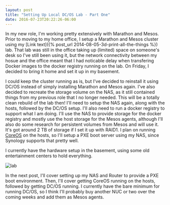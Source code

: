 ```yaml
---
layout: post
title: "Setting Up Local DC/OS Lab - Part One"
date: 2016-07-23T20:22:26-06:00
---
```


In my new role, I'm working pretty extensively with Marathon and Mesos. Prior to moving to my home office, I setup a Marathon and Mesos cluster using my [Link text]({% post_url 2014-08-05-3d-print-all-the-things %}) lab. That lab was still in the office taking up (limited) space on someone's desk so I've still been using it, but the network connectivity between my hosue and the office meant that I had noticable delay when transfering Docker images to the docker registry running on the lab. On Friday, I decided to bring it home and set it up in my basement. 

I could keep the cluster running as is, but I've decided to reinstall it using DC/OS instead of simply installing Marathon and Mesos again. I've also decided to recreate the storage volume on the NAS, as it still contained things from my previous role that I no longer needed. This will be a totally clean rebuild of the lab then! I'll need to setup the NAS again, along with the hosts, followed by the DC/OS setup. I'll also need to run a docker registry to support what I am doing. I'll use the NAS to provide storage for the docker registry and mostly use the host storage for the Mesos agents, although I'll also do some research for persistent volumes from Mesos and will use it. It's got around 2 TB of storage if I set it up with RAID1. I plan on running [CoreOS](https://coreos.com/) on the hosts, so I'll setup a PXE boot server using my NAS, since Synology supports that pretty well.  

I currently have the hardware setup in the basement, using some old entertainment centers to hold everything. 

![lab]({{site.url}}/images/basement_lab.png)

In the next post, I'll cover setting up my NAS and Router to provide a PXE boot environment. Then, I'll cover getting CoreOS running on the hosts, followed by getting DC/OS running. I currently have the bare minimum for running DC/OS, so I think I'll probably buy another NUC or two over the coming weeks and add them as Mesos agents. 

